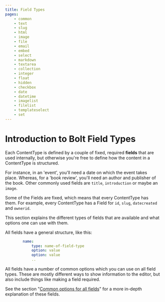 ```yaml
---
title: Field Types
pages:
    - common
    - text
    - slug
    - html
    - image
    - file
    - email
    - embed
    - select
    - markdown
    - textarea
    - collection
    - integer
    - float
    - hidden
    - checkbox
    - date
    - datetime
    - imagelist
    - filelist
    - templateselect
    - set
---
```


Introduction to Bolt Field Types
================================

Each ContentType is defined by a couple of fixed, required **fields** that are
used internally, but otherwise you're free to define how the content in a
ContentType is structured.

For instance, in an 'event', you'll need a date on which the event takes place.
Whereas, for a 'book review', you'll need an author and publisher of the book.
Other commonly used fields are `title`, `introduction` or maybe an `image`.

Some of the Fields are fixed, which means that every ContentType has them. For
example, every ContentType has a Field for `id`, `slug`, `datecreated` and
`ownerid`.

This section explains the different types of fields that are available and what
options one can use with them.

All fields have a general structure, like this:

```yaml
        name:
            type: name-of-field-type
            option: value
            option: value
            ..
```

All fields have a number of common options which you can use on all field types.
These are mostly different ways to show information to the editor, but also
include things like making a field required.

See the section "[Common options for all fields](fields/common)" for a more
in-depth explanation of these fields.
